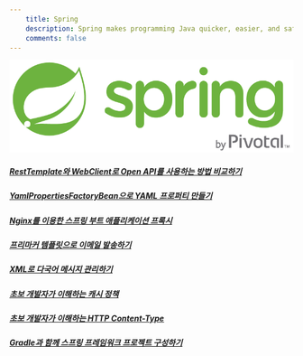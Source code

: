 ```yaml
---
    title: Spring
    description: Spring makes programming Java quicker, easier, and safer for everybody.
    comments: false
---
```


![](/images/logo/spring.png#compact)  

##### [RestTemplate와 WebClient로 Open API를 사용하는 방법 비교하기](compare-how-to-use-open-api-using-rest-template-and-web-client/)

##### [YamlPropertiesFactoryBean으로 YAML 프로퍼티 만들기](create-properties-from-yaml-resources-using-yaml-properties-factory-bean/)  

##### [Nginx를 이용한 스프링 부트 애플리케이션 프록시](using-nginx-proxy-for-spring-boot-application/)  

##### [프리마커 템플릿으로 이메일 발송하기](sending-mail-with-freemarker-template/)  

##### [XML로 다국어 메시지 관리하기](managing-i18n-messages-with-xml/)  

##### [초보 개발자가 이해하는 캐시 정책](understanding-cache-control/)  

##### [초보 개발자가 이해하는 HTTP Content-Type](understanding-http-content-types/)  

##### [Gradle과 함께 스프링 프레임워크 프로젝트 구성하기](building-a-spring-framework-project-with-gradle/)  
